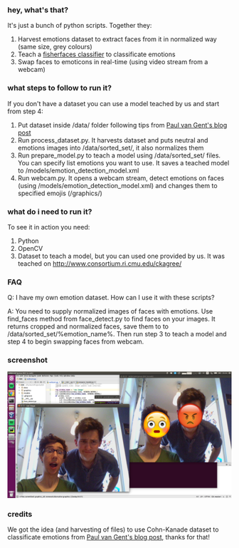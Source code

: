 ### hey, what's that?

It's just a bunch of python scripts. Together they:

1. Harvest emotions dataset to extract faces from it in normalized way (same size, grey colours)
2. Teach a [fisherfaces classifier](http://www.scholarpedia.org/article/Fisherfaces) to classificate emotions
3. Swap faces to emoticons in real-time (using video stream from a webcam)

### what steps to follow to run it?

If you don't have a dataset you can use a model teached by us and start from step 4:

1. Put dataset inside /data/ folder following tips from [Paul van Gent's blog post](http://www.paulvangent.com/2016/04/01/emotion-recognition-with-python-opencv-and-a-face-dataset/)
2. Run process_dataset.py. It harvests dataset and puts neutral and emotions images into /data/sorted_set/, it also normalizes them
3. Run prepare_model.py to teach a model using /data/sorted_set/ files. You can specify list emotions you want to use. It saves a teached model to /models/emotion_detection_model.xml
4. Run webcam.py. It opens a webcam stream, detect emotions on faces (using /models/emotion_detection_model.xml) and changes them to specified emojis (/graphics/)

### what do i need to run it?

To see it in action you need:

1. Python
2. OpenCV
3. Dataset to teach a model, but you can used one provided by us. It was teached on http://www.consortium.ri.cmu.edu/ckagree/

### FAQ
Q: I have my own emotion dataset. How can I use it with these scripts?

A: You need to supply normalized images of faces with emotions. Use find_faces method from face_detect.py to find faces on your images. It returns cropped and normalized faces, save them to  to /data/sorted_set/%emotion_name%. Then run step 3 to teach a model and step 4 to begin swapping faces from webcam.

### screenshot
![05:38](/facemoji_screenshot.png?raw=true "05:38")

### credits

We got the idea (and harvesting of files) to use Cohn-Kanade dataset to classificate emotions from [Paul van Gent's blog post](http://www.paulvangent.com/2016/04/01/emotion-recognition-with-python-opencv-and-a-face-dataset/), thanks for that!
